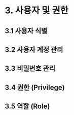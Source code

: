 # 3. 사용자 및 권한

## 3.1 사용자 식별

## 3.2 사용자 계정 관리

## 3.3 비밀번호 관리

## 3.4 권한 (Privilege)

## 3.5 역할 (Role)
